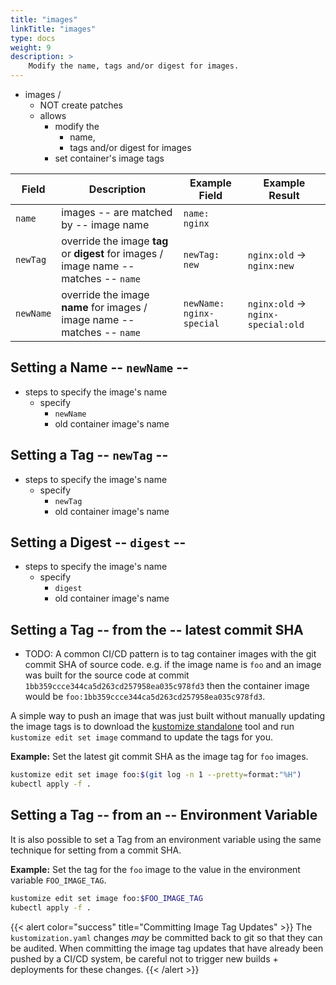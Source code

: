 ```yaml
---
title: "images"
linkTitle: "images"
type: docs
weight: 9
description: >
    Modify the name, tags and/or digest for images.
---
```


* images / 
  * NOT create patches
  * allows
    * modify the 
      * name,
      * tags and/or digest for images  
    * set container's image tags

| Field     | Description                                                              | Example Field | Example Result |
|-----------|--------------------------------------------------------------------------|----------| --- |
| `name`    | images -- are matched by -- image name| `name: nginx`| |
| `newTag`  | override the image **tag** or **digest** for images / image name -- matches -- `name`    | `newTag: new` | `nginx:old` -> `nginx:new` |
| `newName` | override the image **name** for images / image name -- matches -- `name`   | `newName: nginx-special` | `nginx:old` -> `nginx-special:old` |

## Setting a Name -- `newName` --

* steps to specify the image's name
  * specify 
    * `newName`
    * old container image's name

## Setting a Tag -- `newTag` -- 

* steps to specify the image's name
  * specify
    * `newTag`
    * old container image's name

## Setting a Digest -- `digest` -- 

* steps to specify the image's name
  * specify
    * `digest`
    * old container image's name

## Setting a Tag -- from the -- latest commit SHA

* TODO:
A common CI/CD pattern is to tag container images with the git commit SHA of source code.  e.g. if
the image name is `foo` and an image was built for the source code at commit `1bb359ccce344ca5d263cd257958ea035c978fd3`
then the container image would be `foo:1bb359ccce344ca5d263cd257958ea035c978fd3`.

A simple way to push an image that was just built without manually updating the image tags is to
download the [kustomize standalone](https://github.com/kubernetes-sigs/kustomize/) tool and run
`kustomize edit set image` command to update the tags for you.

**Example:** Set the latest git commit SHA as the image tag for `foo` images.

```bash
kustomize edit set image foo:$(git log -n 1 --pretty=format:"%H")
kubectl apply -f .
```

## Setting a Tag -- from an -- Environment Variable

It is also possible to set a Tag from an environment variable using the same technique for setting from a commit SHA.

**Example:** Set the tag for the `foo` image to the value in the environment variable `FOO_IMAGE_TAG`.

```bash
kustomize edit set image foo:$FOO_IMAGE_TAG
kubectl apply -f .
```

{{< alert color="success" title="Committing Image Tag Updates" >}}
The `kustomization.yaml` changes *may* be committed back to git so that they
can be audited.  When committing the image tag updates that have already
been pushed by a CI/CD system, be careful not to trigger new builds +
deployments for these changes.
{{< /alert >}}
